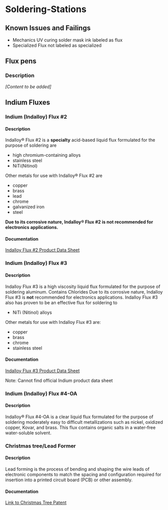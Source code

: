 # Soldering-Stations

## Known Issues and Failings

- Mechanics UV curing solder mask ink labeled as flux
- Specialized Flux not labeled as specialized

## Flux pens

### Description

*[Content to be added]*

## Indium Fluxes

### Indium (Indalloy) Flux #2

#### Description

Indalloy® Flux #2 is a **specialty** acid-based liquid flux
formulated for the purpose of soldering are

- high chromium-containing alloys
- stainless steel
- NiTi(Nitinol)

Other metals for use with Indalloy® Flux #2 are

- copper
- brass
- lead
- chrome
- galvanized iron
- steel

**Due to its corrosive nature, Indalloy® Flux #2 is not
recommended for electronics applications.**

#### Documentation

[Indalloy Flux #2 Product Data Sheet](https://www.indium.com/wp-content/uploads/2025/03/Indalloy-Flux-2-PDS-97808-R1-1.pdf)

### Indium (Indalloy) Flux #3

#### Description

Indalloy Flux #3 is a high viscosity liquid flux formulated for the purpose of soldering aluminum. Contains Chlorides Due to its corrosive nature, Indalloy Flux #3 is **not** recommended for electronics
applications. Indalloy Flux #3 also has proven to be an effective flux for soldering to

- NiTi (Nitinol) alloys

Other metals for use with Indalloy Flux #3 are:

- copper
- brass  
- chrome
- stainless steel

#### Documentation

[Indalloy Flux #3 Product Data Sheet](https://www.lookpolymers.com/pdf/Indium-Corp-Indalloy-84003-Flux-3-High-Viscosity-Liquid-Flux.pdf)

Note: Cannot find official Indium product data sheet

### Indium (Indalloy) Flux #4-OA

#### Description

Indalloy® Flux #4-OA is a clear liquid flux formulated
for the purpose of soldering moderately easy to difficult
metallizations such as nickel, oxidized copper, Kovar, and
brass. This flux contains organic salts in a water-free
water-soluble solvent.

### Christmas tree/Lead Former

#### Description

Lead forming is the process of bending and shaping the wire leads of electronic components
to match the spacing and configuration required for insertion into a printed circuit board (PCB)
or other assembly.

#### Documentation

[Link to Christmas Tree Patent](https://www.freepatentsonline.com/3142484.pdf)
